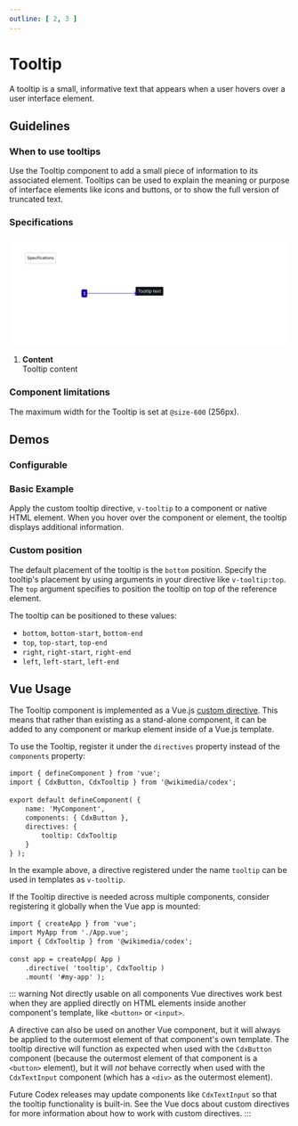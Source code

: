 ```yaml
---
outline: [ 2, 3 ]
---
```


<script setup>
import TooltipConfigurable from '@/../component-demos/tooltip/examples/TooltipConfigurable.vue';
import TooltipBasic from '@/../component-demos/tooltip/examples/TooltipBasic.vue';
import TooltipPosition from '@/../component-demos/tooltip/examples/TooltipPosition.vue';

const controlsConfig = [
	{
		name: 'position',
		type: 'radio',
		options: [
			'bottom',
			'top',
			'left',
			'right'
		]
	},
	{
		name: 'textContent',
		type: 'text',
		initial: 'Tooltip text'
	}
];

</script>

# Tooltip

A tooltip is a small, informative text that appears when a user hovers over a user interface element.

## Guidelines

### When to use tooltips

Use the Tooltip component to add a small piece of information to its associated
element. Tooltips can be used to explain the meaning or purpose of interface
elements like icons and buttons, or to show the full version of truncated text. 

### Specifications

![Specification of Tooltip](../../assets/components/tooltip-specifications.svg)

1. **Content** <br>
Tooltip content

### Component limitations

The maximum width for the Tooltip is set at `@size-600` (256px).

## Demos

### Configurable

<cdx-demo-wrapper :controls-config="controlsConfig">
<template v-slot:demo="{ propValues }">
	<tooltip-configurable v-bind="propValues" />
</template>
</cdx-demo-wrapper>


### Basic Example

Apply the custom tooltip directive, `v-tooltip` to a component or native HTML element.
When you hover over the component or element, the tooltip displays additional information.

<cdx-demo-wrapper>
<template v-slot:demo>
	<tooltip-basic />
</template>

<template v-slot:code>

:::code-group

<<< @/../component-demos/tooltip/examples/TooltipBasic.vue [NPM]

<<< @/../component-demos/tooltip/examples-mw/TooltipBasic.vue [MediaWiki]

:::

</template>

</cdx-demo-wrapper>

### Custom position

The default placement of the tooltip is the `bottom` position.
Specify the tooltip's placement by using arguments in your directive like `v-tooltip:top`.
The `top` argument specifies to position the tooltip on top of the reference element.

The tooltip can be positioned to these values:
- `bottom`, `bottom-start`, `bottom-end`
- `top`, `top-start`, `top-end`
- `right`, `right-start`, `right-end`
- `left`, `left-start`, `left-end`

<cdx-demo-wrapper>
<template v-slot:demo>
	<tooltip-position />
</template>

<template v-slot:code>

:::code-group

<<< @/../component-demos/tooltip/examples/TooltipPosition.vue [NPM]

<<< @/../component-demos/tooltip/examples-mw/TooltipPosition.vue [MediaWiki]

:::

</template>

</cdx-demo-wrapper>

## Vue Usage

The Tooltip component is implemented as a Vue.js
[custom directive](https://vuejs.org/guide/reusability/custom-directives.html#custom-directives). 
This means that rather than existing as a stand-alone component, it can be added
to any component or markup element inside of a Vue.js template.

To use the Tooltip, register it under the `directives` property instead of the `components`
property:

```js{7-9}
import { defineComponent } from 'vue';
import { CdxButton, CdxTooltip } from '@wikimedia/codex';

export default defineComponent( {
	name: 'MyComponent',
	components: { CdxButton },
	directives: {
		tooltip: CdxTooltip
	}
} );
```

In the example above, a directive registered under the name `tooltip` can be used
in templates as `v-tooltip`.

If the Tooltip directive is needed across multiple components, consider registering
it globally when the Vue app is mounted:

```js{6}
import { createApp } from 'vue';
import MyApp from './App.vue';
import { CdxTooltip } from '@wikimedia/codex';

const app = createApp( App )
    .directive( 'tooltip', CdxTooltip )
	.mount( '#my-app' );
```

::: warning Not directly usable on all components
Vue directives work best when they are applied directly on HTML elements inside
another component's template, like `<button>` or `<input>`.

A directive can also be used on another Vue component, but it will always be applied
to the outermost element of that component's own template. The tooltip directive will
function as expected when used with the `CdxButton` component (because the outermost
element of that component is a `<button>` element), but it will *not* behave correctly
when used with the `CdxTextInput` component (which has a `<div>` as the outermost element).

Future Codex releases may update components like `CdxTextInput` so that the
tooltip functionality is built-in. See the Vue docs about custom directives for more
information about how to work with custom directives.
:::
